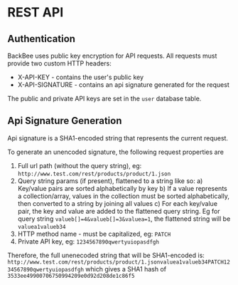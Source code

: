 REST API
===============

Authentication
------------
BackBee uses public key encryption for API requests. All requests must provide
two custom HTTP headers:

* X-API-KEY - contains the user's public key
* X-API-SIGNATURE - contains an api signature generated for the request

The public and private API keys are set in the `user` database table.

Api Signature Generation
------------
Api signature is a SHA1-encoded string that represents the current request. 

To generate an unencoded signature, the following request properties are 
1) Full url path (without the query string), eg: `http://www.test.com/rest/products/product/1.json`
2) Query string params (if present), flattened to a string like so:
  a) Key/value pairs are sorted alphabetically by key
  b) If a value represents a collection/array, values in the collection must be 
     sorted alphabetically, then converted to a string by joining all values
  c) For each key/value pair, the key and value are added to the flattened query 
     string. 
  Eg for query string `valueb[]=4&valueb[]=3&valuea=1`, the flattened string will 
    be `valuea1valueb34`
3) HTTP method name - must be capitalized, eg: `PATCH`
4) Private API key, eg: `1234567890qwertyuiopasdfgh`

Therefore, the full unenecoded string that will be SHA1-encoded is:
`http://www.test.com/rest/products/product/1.jsonvaluea1valueb34PATCH1234567890qwertyuiopasdfgh`
which gives a SHA1 hash of `3533ee49900706750994209e0d92d208de1c86f5`
